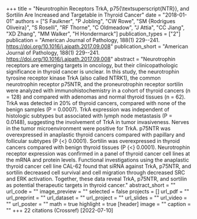 +++
title = "Neurotrophin Receptors TrkA, p75{\textsuperscript{NTR}}, and Sortilin Are Increased and Targetable in Thyroid Cancer"
date = "2018-01-01"
authors = ["S Faulkner", "P Jobling", "CW Rowe", "SM {Rodrigues Oliveira}", "S Roselli", "RF Thorne", "C Oldmeadow", "J Attia", "CC Jiang", "XD Zhang", "MM Walker", "H Hondermarck"]
publication_types = ["2"]
publication = "American Journal of Pathology, 188(1) 229--241. https://doi.org/10.1016/j.ajpath.2017.09.008"
publication_short = "American Journal of Pathology, 188(1) 229--241. https://doi.org/10.1016/j.ajpath.2017.09.008"
abstract = "Neurotrophin receptors are emerging targets in oncology, but their clinicopathologic significance in thyroid cancer is unclear. In this study, the neurotrophin tyrosine receptor kinase TrkA (also called NTRK1), the common neurotrophin receptor p75NTR, and the proneurotrophin receptor sortilin were analyzed with immunohistochemistry in a cohort of thyroid cancers (n = 128) and compared with adenomas and normal thyroid tissues (n = 62). TrkA was detected in 20% of thyroid cancers, compared with none of the benign samples (P = 0.0007). TrkA expression was independent of histologic subtypes but associated with lymph node metastasis (P = 0.0148), suggesting the involvement of TrkA in tumor invasiveness. Nerves in the tumor microenvironment were positive for TrkA. p75NTR was overexpressed in anaplastic thyroid cancers compared with papillary and follicular subtypes (P {$<$} 0.0001). Sortilin was overexpressed in thyroid cancers compared with benign thyroid tissues (P {$<$} 0.0001). Neurotrophin receptor expression was confirmed in a panel of thyroid cancer cell lines at the mRNA and protein levels. Functional investigations using the anaplastic thyroid cancer cell line CAL-62 found that siRNA against TrkA, p75NTR, and sortilin decreased cell survival and cell migration through decreased SRC and ERK activation. Together, these data reveal TrkA, p75NTR, and sortilin as potential therapeutic targets in thyroid cancer."
abstract_short = ""
url_code = ""
image_preview = ""
selected = false
projects = []
url_pdf = ""
url_preprint = ""
url_dataset = ""
url_project = ""
url_slides = ""
url_video = ""
url_poster = ""
math = true
highlight = true
[header]
image = ""
caption = ""
+++
22 citations (Crossref) [2022-07-10]

